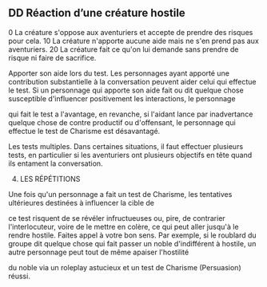 ## DD Réaction d’une créature hostile

0 La créature s'oppose aux aventuriers et accepte de
prendre des risques pour cela.
10 La créature n'apporte aucune aide mais ne s'en
prend pas aux aventuriers.
20 La créature fait ce qu'on lui demande sans prendre
de risque ni faire de sacrifice.

Apporter son aide lors du test. Les personnages ayant
apporté une contribution substantielle à la conversation
peuvent aider celui qui effectue le test. Si un personnage
qui apporte son aide fait ou dit quelque chose susceptible
d'influencer positivement les interactions, le personnage

qui fait le test a l'avantage, en revanche, si l'aidant lance
par inadvertance quelque chose de contre productif ou
d'offensant, le personnage qui effectue le test de Charisme
est désavantagé.

Les tests multiples. Dans certaines situations, il faut
effectuer plusieurs tests, en particulier si les aventuriers
ont plusieurs objectifs en tête quand ils entament la
conversation.

4. LES RÉPÉTITIONS

Une fois qu'un personnage a fait un test de Charisme, les
tentatives ultérieures destinées à influencer la cible de

ce test risquent de se révéler infructueuses ou, pire, de
contrarier l'interlocuteur, voire de le mettre en colère, ce
qui peut aller jusqu'à le rendre hostile. Faites appel à votre
bon sens. Par exemple, si le roublard du groupe dit quelque
chose qui fait passer un noble d'indifférent à hostile, un
autre personnage peut tout de même apaiser l'hostilité

du noble via un roleplay astucieux et un test de Charisme
(Persuasion) réussi.
